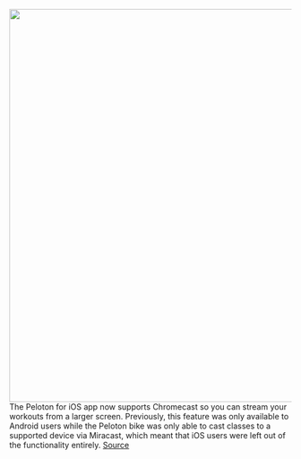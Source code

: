 <img src='https://cdn.vox-cdn.com/thumbor/daBhai9L_pJ74JDokT8GMRpPpJk=/0x0:2040x1360/1200x800/filters:focal(911x447:1237x773)/cdn.vox-cdn.com/uploads/chorus_image/image/66344477/akrales_190328_3240_0103.0.jpg' width='700px' /><br/>
The Peloton for iOS app now supports Chromecast so you can stream your workouts from a larger screen. Previously, this feature was only available to Android users while the Peloton bike was only able to cast classes to a supported device via Miracast, which meant that iOS users were left out of the functionality entirely.
<a href='https://www.theverge.com/2020/2/20/21145727/peloton-ios-app-chromecast-support-update'> Source <a/>